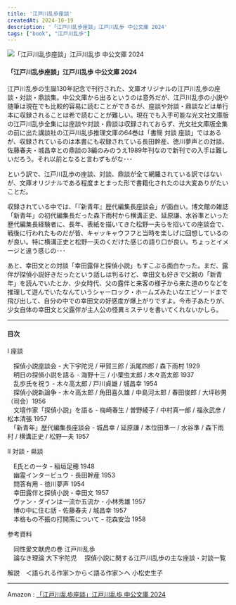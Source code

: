 ```yaml
---
title: '江戸川乱歩座談'
createdAt: 2024-10-19
description: '「江戸川乱歩座談」江戸川乱歩 中公文庫 2024'
tags: ["book", "江戸川乱歩"]
---
```


![「江戸川乱歩座談」江戸川乱歩 中公文庫 2024](https://i.gyazo.com/69710c185c98dfa537c10a6f4aeefa66.png)

#### 「江戸川乱歩座談」江戸川乱歩 中公文庫 2024

江戸川乱歩の生誕130年記念で刊行された、文庫オリジナルの江戸川乱歩の座談・対談・鼎談集。中公文庫から出るというのは意外だが、江戸川乱歩の小説や随筆は現在でも比較的容易に読むことができるが、座談や対談・鼎談などは単行本に収録されることは希で読むことが難しい。現在でも入手可能な光文社文庫版の江戸川乱歩全集には座談や対談・鼎談は収録されておらず、光文社文庫版全集の前に出た講談社の江戸川乱歩推理文庫の64巻は「書簡 対談 座談」ではあるが、収録されているのは本書にも収録されている長田幹産、徳川夢声との対談、佐藤春夫・城昌幸との鼎談の3編のみのうえ1989年刊なので新刊での入手は難しいだろう。それ以前となると言わずもがな･･･

という訳で、江戸川乱歩の座談、対談、鼎談が全て網羅されている訳ではないが、文庫オリジナルである程度まとまった形で書籍化されたのは大変ありがたいことだ。

収録されている中では、「『新青年』歴代編集長座談会」が面白い。博文館の雑誌「新青年」の初代編集長だった森下雨村から横溝正史、延原謙、水谷準といった歴代編集長経験者に、長年、表紙を描いてきた松野一夫らを招いての座談会で、戦後に行われたものだが皆、キャッキャウフフと当時を楽しげに回想しているのが良い。特に横溝正史と松野一夫のくだけた感じの語り口が良い。ちょっとイメージと違う感じの･･･

あと、幸田文との対談「幸田露伴と探偵小説」もすこぶる面白かった。まだ、露伴が探偵小説好きだったという話しは判るけど、幸田文も好きで父親の「新青年」を読んでいたとか、少女時代、父の露伴と来客の様子から来た道のりなどを推理して遊んでいたなんていうシャーロック・ホームズみたいなエピソードまで飛び出して、自分の中での幸田文の好感度が爆上がりですよ。今市子あたりが、少女自体の幸田文と父露伴が主人公の怪異ミステリを書いてくれないかしら。


---
#### 目次

Ⅰ 座談 

　探偵小説座談会 - 大下宇陀児 / 甲賀三郎 / 浜尾四郎 / 森下雨村 1929  
　明日の探偵小説を語る - 海野十三 / 小栗虫太郎 / 木々高太郎 1937  
　乱歩氏を祝う - 木々高太郎 / 戸川貞雄 / 城昌幸 1954  
　探偵小説新論争 - 木々高太郎 / 角田喜久雄 / 中島河太郎 / 春田俊郎 / 大坪砂男（司会）1956  
　文壇作家「探偵小説」を語る - 梅崎春生 / 曽野綾子 / 中村真一郎 / 福永武彦 / 松本清張 1957  
　「新青年」歴代編集長座談会 - 城昌幸 / 延原謙 / 本位田準一 / 水谷準 / 森下雨村 / 横溝正史 / 松野一夫 1957

Ⅱ 対談・県談

　E氏との一タ - 稲垣足穂 1948  
　幽霊インタービュウ - 長田幹産 1953  
　問答有用 - 徳川夢声 1954  
　幸田露伴と探偵小説 - 幸田文 1957   
　ヴァン・ダインは一流か五流か - 小林秀雄 1957  
　博の中に住む話 - 佐藤春夫 / 城昌幸 1957  
　本格もの不振の打開策について - 花森安治 1958  

参考資料 

　同性愛文献虎の巻 江戸川乱歩  
　論なき理論 大下宇陀児
　探偵小説に関する江戸川乱歩の主な座談・対談一覧

解説　＜語られる作家＞から＜語る作家＞へ 小松史生子

---

Amazon : [「江戸川乱歩座談」江戸川乱歩 中公文庫 2024](https://www.amazon.co.jp/dp/4122075599)    

